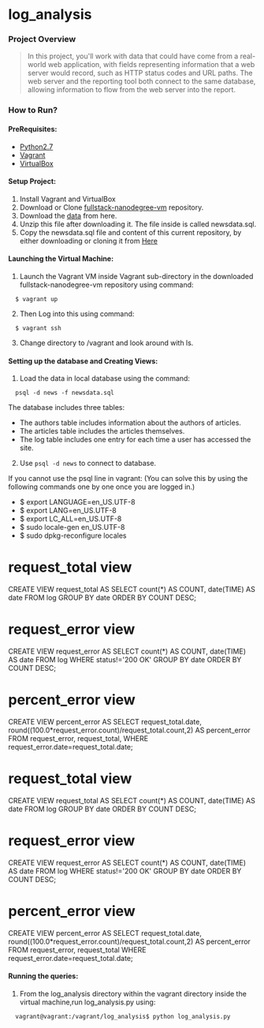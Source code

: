 # log_analysis

### Project Overview
>In this project, you'll work with data that could have come from a real-world web application, with fields representing information that a web server would record, such as HTTP status codes and URL paths. The web server and the reporting tool both connect to the same database, allowing information to flow from the web server into the report.

### How to Run?

#### PreRequisites:
  * [Python2.7](https://www.python.org/)
  * [Vagrant](https://www.vagrantup.com/)
  * [VirtualBox](https://www.virtualbox.org/)

#### Setup Project:
  1. Install Vagrant and VirtualBox
  2. Download or Clone [fullstack-nanodegree-vm](https://github.com/udacity/fullstack-nanodegree-vm) repository.
  3. Download the [data](https://d17h27t6h515a5.cloudfront.net/topher/2016/August/57b5f748_newsdata/newsdata.zip) from here.
  4. Unzip this file after downloading it. The file inside is called newsdata.sql.
  5. Copy the newsdata.sql file and content of this current repository, by either downloading or cloning it from
  [Here](https://github.com/chezze911/log_analysis)
  
#### Launching the Virtual Machine:
  1. Launch the Vagrant VM inside Vagrant sub-directory in the downloaded fullstack-nanodegree-vm repository using command:
  
  ```
    $ vagrant up
  ```
  2. Then Log into this using command:
  
  ```
    $ vagrant ssh
  ```
  3. Change directory to /vagrant and look around with ls.
  
#### Setting up the database and Creating Views:

  1. Load the data in local database using the command:
  
  ```
    psql -d news -f newsdata.sql
  ```
  The database includes three tables:
  * The authors table includes information about the authors of articles.
  * The articles table includes the articles themselves.
  * The log table includes one entry for each time a user has accessed the site.
  
  2. Use `psql -d news` to connect to database.
  
If you cannot use the psql line in vagrant: 
(You can solve this by using the following commands one by one once you are logged in.)
  * $ export LANGUAGE=en_US.UTF-8
  * $ export LANG=en_US.UTF-8
  * $ export LC_ALL=en_US.UTF-8
  * $ sudo locale-gen en_US.UTF-8
  * $ sudo dpkg-reconfigure locales
  
  # request_total view
  CREATE VIEW request_total AS
  SELECT count(*) AS COUNT,
         date(TIME) AS date
  FROM log
  GROUP BY date
  ORDER BY COUNT DESC;
  
  # request_error view
  CREATE VIEW request_error AS
  SELECT count(*) AS COUNT,
         date(TIME) AS date
  FROM log
  WHERE status!='200 OK'
  GROUP BY date
  ORDER BY COUNT DESC;
  
  # percent_error view
  CREATE VIEW percent_error AS
  SELECT request_total.date,
         round((100.0*request_error.count)/request_total.count,2) AS percent_error
  FROM request_error,
       request_total,
  WHERE request_error.date=request_total.date;


# request_total view
CREATE VIEW request_total AS
SELECT count(*) AS COUNT,
       date(TIME) AS date
FROM log
GROUP BY date
ORDER BY COUNT DESC;

# request_error view
CREATE VIEW request_error AS
SELECT count(*) AS COUNT,
       date(TIME) AS date
FROM log
WHERE status!='200 OK'
GROUP BY date
ORDER BY COUNT DESC;

# percent_error view
CREATE VIEW percent_error AS
SELECT request_total.date,
       round((100.0*request_error.count)/request_total.count,2) AS percent_error
FROM request_error,
     request_total
WHERE request_error.date=request_total.date;


#### Running the queries:
  1. From the log_analysis directory within the vagrant directory inside the virtual machine,run log_analysis.py using:
  ```
    vagrant@vagrant:/vagrant/log_analysis$ python log_analysis.py
  ```


